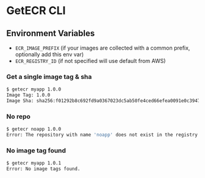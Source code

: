 # GetECR CLI

## Environment Variables
- `ECR_IMAGE_PREFIX` (if your images are collected with a common prefix, optionally add this env var)
- `ECR_REGISTRY_ID` (if not specified will use default from AWS)

### Get a single image tag & sha
```bash
$ getecr myapp 1.0.0
Image Tag: 1.0.0
Image Sha: sha256:f01292b8c692fd9a0367023dc5ab50fe4ced66efea0091e0c39475d8e94c098
```

### No repo
```bash
$ getecr noapp 1.0.0
Error: The repository with name 'noapp' does not exist in the registry with id '1234567890'
```

### No image tag found
```bash
$ getecr myapp 1.0.1
Error: No image tags found.
```

